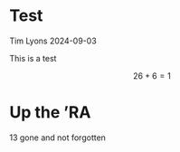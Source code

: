 Test
================
Tim Lyons
2024-09-03

This is a test

$$
26+6=1
$$

# Up the ’RA

13 gone and not forgotten
